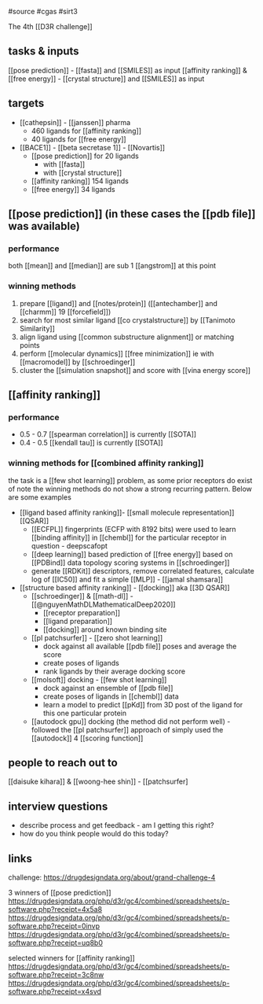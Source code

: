 #source #cgas #sirt3 

The 4th [[D3R challenge]]

## tasks & inputs
[[pose prediction]] - [[fasta]] and [[SMILES]] as input
[[affinity ranking]] & [[free energy]] - [[crystal structure]] and [[SMILES]] as input


## targets 
* [[cathepsin]] - [[janssen]] pharma
	* 460 ligands for [[affinity ranking]]
	* 40 ligands for [[free energy]]
* [[BACE1]] - [[beta secretase 1]] - [[Novartis]]
	* [[pose prediction]] for 20 ligands 
		* with [[fasta]] 
		* with [[crystal structure]]
	* [[affinity ranking]] 154 ligands
	* [[free energy]] 34 ligands


## [[pose prediction]] (in these cases the [[pdb file]] was available)
### performance
both [[mean]] and [[median]] are sub 1 [[angstrom]] at this point

### winning methods
1. prepare [[ligand]] and [[notes/protein]] ([[antechamber]] and [[charmm]] 19 [[forcefield]])
2. search for most similar ligand [[co crystalstructure]] by [[Tanimoto Similarity]]
3. align ligand using [[common substructure alignment]] or matching points
4. perform [[molecular dynamics]] [[free minimization]] ie with [[macromodel]] by [[schroedinger]]
5. cluster the [[simulation snapshot]] and score with [[vina energy score]] 

## [[affinity ranking]]
### performance
* 0.5 - 0.7 [[spearman correlation]] is currently [[SOTA]] 
* 0.4 - 0.5 [[kendall tau]] is currently [[SOTA]]

### winning methods for [[combined affinity ranking]] 
the task is a [[few shot learning]] problem, as some prior receptors do exist
of note the winning methods do not show a strong recurring pattern. Below are some examples
* [[ligand based affinity ranking]]-  [[small molecule representation]] [[QSAR]]
	* [[ECFPL]] fingerprints (ECFP with 8192 bits) were used to learn [[binding affinity]] in [[chembl]] for the particular receptor in question - deepscafopt
	* [[deep learning]] based prediction of [[free energy]] based on [[PDBind]] data topology scoring systems in [[schroedinger]]
	* generate [[RDKit]] descriptors, remove correlated features, calculate log of [[IC50]] and fit a simple [[MLP]] - [[jamal shamsara]] 
* [[structure based affinity ranking]] -  [[docking]] aka [[3D QSAR]]
	* [[schroedinger]] & [[math-dl]] - [[@nguyenMathDLMathematicalDeep2020]]
		* [[receptor preparation]]
		* [[ligand preparation]]
		* [[docking]] around known binding site
	* [[pl patchsurfer]] - [[zero shot learning]]
		* dock against all available [[pdb file]] poses and average the score
		* create poses of ligands 
		* rank ligands by their average docking score
	* [[molsoft]] docking - [[few shot learning]]
		* dock against an ensemble of [[pdb file]]
		* create poses of ligands in [[chembl]] data
		* learn a model to predict [[pKd]] from 3D post of the ligand for this one particular protein
	* [[autodock gpu]] docking (the method did not perform well) - followed the [[pl patchsurfer]] approach of simply used the [[autodock]] 4 [[scoring function]]

## people to reach out to
[[daisuke kihara]] & [[woong-hee shin]] - [[patchsurfer]

## interview questions
* describe process and get feedback - am I getting this right? 
* how do you think people would do this today?

## links
challenge: https://drugdesigndata.org/about/grand-challenge-4

3 winners of [[pose prediction]]
https://drugdesigndata.org/php/d3r/gc4/combined/spreadsheets/p-software.php?receipt=4x5a8
https://drugdesigndata.org/php/d3r/gc4/combined/spreadsheets/p-software.php?receipt=0invp
https://drugdesigndata.org/php/d3r/gc4/combined/spreadsheets/p-software.php?receipt=uq8b0

selected winners for [[affinity ranking]]
https://drugdesigndata.org/php/d3r/gc4/combined/spreadsheets/p-software.php?receipt=3c8nw
https://drugdesigndata.org/php/d3r/gc4/combined/spreadsheets/p-software.php?receipt=x4svd

